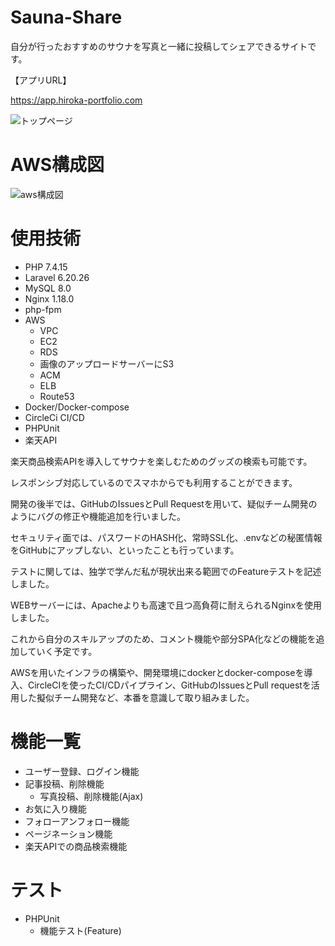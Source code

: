 # Sauna-Share
自分が行ったおすすめのサウナを写真と一緒に投稿してシェアできるサイトです。


【アプリURL】

<https://app.hiroka-portfolio.com>

![トップページ](https://user-images.githubusercontent.com/70800437/119858439-6ef7fe80-bf4f-11eb-85d7-f40af7453599.png)

# AWS構成図
![aws構成図](https://user-images.githubusercontent.com/70800437/119453408-5d0d3480-bd72-11eb-9dcb-87a1dc7c1215.jpg)

# 使用技術
- PHP 7.4.15
- Laravel 6.20.26
- MySQL 8.0
- Nginx 1.18.0
- php-fpm
- AWS
  - VPC
  - EC2
  - RDS
  - 画像のアップロードサーバーにS3
  - ACM
  - ELB
  - Route53
- Docker/Docker-compose
- CircleCi CI/CD
- PHPUnit
- 楽天API


楽天商品検索APIを導入してサウナを楽しむためのグッズの検索も可能です。

レスポンシブ対応しているのでスマホからでも利用することができます。

開発の後半では、GitHubのIssuesとPull Requestを用いて、疑似チーム開発のようにバグの修正や機能追加を行いました。

セキュリティ面では、パスワードのHASH化、常時SSL化、.envなどの秘匿情報をGitHubにアップしない、といったことも行っています。

テストに関しては、独学で学んだ私が現状出来る範囲でのFeatureテストを記述しました。

WEBサーバーには、Apacheよりも高速で且つ高負荷に耐えられるNginxを使用しました。

これから自分のスキルアップのため、コメント機能や部分SPA化などの機能を追加していく予定です。


AWSを用いたインフラの構築や、開発環境にdockerとdocker-composeを導入、CircleCIを使ったCI/CDパイプライン、GitHubのIssuesとPull requestを活用した擬似チーム開発など、本番を意識して取り組みました。


# 機能一覧
- ユーザー登録、ログイン機能
- 記事投稿、削除機能
  - 写真投稿、削除機能(Ajax)
- お気に入り機能
- フォローアンフォロー機能
- ページネーション機能
- 楽天APIでの商品検索機能

# テスト
- PHPUnit
  - 機能テスト(Feature)
